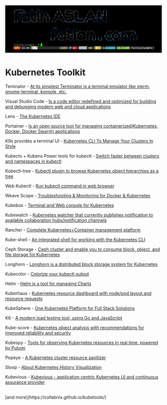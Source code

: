 # ![](bh.png)

# Kubernetes Toolkit


Teminator - [At its simplest Terminator is a terminal emulator like xterm, gnome-terminal, konsole, etc.](https://terminator-gtk3.readthedocs.io/en/latest/) <br>

Visual Studio Code - [Is a code editor redefined and optimized for building and debugging modern web and cloud applications](https://code.visualstudio.com/download) <br>

Lens - [The Kubernetes IDE](https://github.com/lensapp/lens) <br>

Portainer - [Is an open source tool for managing containerized(Kubernetes, Docker, Docker Swarm) applications](https://github.com/portainer/k8s) <br>

K9s provides a terminal UI - [Kubernetes CLI To Manage Your Clusters In Style](https://github.com/derailed/k9s) <br>

Kubectx + Kubens Power tools for kubectl - [Switch faster between clusters and namespaces in kubectl](https://github.com/ahmetb/kubectx) <br>

Kubectl-tree - [Kubectl plugin to browse Kubernetes object hierarchies as a tree](https://github.com/ahmetb/kubectl-tree) <br>

Web Kubectl - [Run kubectl command in web browser](https://github.com/KubeOperator/webkubectl) <br>

Weave Scope - [Troubleshooting & Monitoring for Docker & Kubernetes](https://github.com/weaveworks/scope) <br>

Kubebox - [Terminal and Web console for Kubernetes](https://github.com/astefanutti/kubebox) <br>

Kubewatch - [Kubernetes watcher that currently publishes notification to available collaboration hubs/notification channels](https://github.com/bitnami-labs/kubewatch) <br>

Rancher - [Complete Kubernetes+Container management platform](https://github.com/rancher/rancher) <br>

Kube-shell - [An integrated shell for working with the Kubernetes CLI](https://github.com/cloudnativelabs/kube-shell) <br>

Ceph Storage - [Ceph cluster and enable you to consume block, object, and file storage fot Kubernetes](https://rook.io/docs/rook/v1.5/ceph-quickstart.html) <br>

Longhorn - [Longhorn is a distributed block storage system for Kubernetes](https://github.com/longhorn/longhorn) <br>

Kubecolor - [Colorize your kubectl output](https://github.com/dty1er/kubecolor) <br>

Helm - [Helm is a tool for managing Charts](https://github.com/helm/helm) <br>

Kuberhaus - [Kubernetes resource dashboard with node/pod layout and resource requests](https://github.com/stevelacy/kuberhaus) <br>

KubeSphere - [One Kubernetes Platform for Full Stack Solutions](https://kubesphere.io/) <br>

K6 - [A modern load testing tool, using Go and JavaScript](https://github.com/k6io/k6) <br>

Kube-score - [Kubernetes object analysis with recommendations for improved reliability and security](https://github.com/zegl/kube-score) <br>

Kubespy - [Tools for observing Kubernetes resources in real time, powered by Pulumi](https://github.com/pulumi/kubespy) <br>

Popeye - [A Kubernetes cluster resource sanitizer](https://github.com/derailed/popeye) <br>

Sloop - [About Kubernetes History Visualization](https://github.com/salesforce/sloop) <br>

Kubevious - [Kubevious - application centric Kubernetes UI and continuous assurance provider](https://github.com/kubevious/kubevious) <br>


<br>
[and more](https://collabnix.github.io/kubetools/)